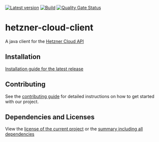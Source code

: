 [![Latest version](https://img.shields.io/maven-central/v/net.litetex/hetzner-cloud-client?logo=apache%20maven)](https://mvnrepository.com/artifact/net.litetex/hetzner-cloud-client)
[![Build](https://img.shields.io/github/actions/workflow/status/litetex-oss/hetzner-cloud-client/checkBuild.yml?branch=dev)](https://github.com/litetex-oss/hetzner-cloud-client/actions/workflows/checkBuild.yml?query=branch%3Adev)
[![Quality Gate Status](https://sonarcloud.io/api/project_badges/measure?project=litetex-oss_hetzner-cloud-client&metric=alert_status)](https://sonarcloud.io/dashboard?id=litetex-oss_hetzner-cloud-client)

# hetzner-cloud-client

A java client for the [Hetzner Cloud API](https://docs.hetzner.cloud/)

## Installation
[Installation guide for the latest release](https://github.com/litetex-oss/hetzner-cloud-client/releases/latest#Installation)

## Contributing
See the [contributing guide](./CONTRIBUTING.md) for detailed instructions on how to get started with our project.

## Dependencies and Licenses
View the [license of the current project](LICENSE) or the [summary including all dependencies](https://litetex-oss.github.io/hetzner-cloud-client/dependencies)
